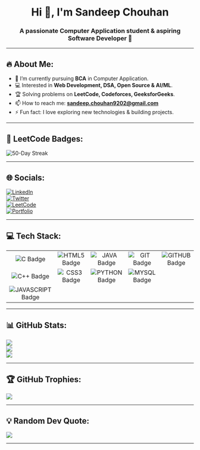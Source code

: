 <h1 align="center">Hi 👋, I'm Sandeep Chouhan</h1>
<h3 align="center">A passionate Computer Application student & aspiring Software Developer 🚀</h3>

---

## 🔥 About Me:
- 🌱 I’m currently pursuing **BCA** in Computer Application.  
- 💻 Interested in **Web Development, DSA, Open Source & AI/ML**.  
- 🏆 Solving problems on **LeetCode, Codeforces, GeeksforGeeks**.  
- 📫 How to reach me: **sandeep.chouhan9202@gmail.com**  
- ⚡ Fun fact: I love exploring new technologies & building projects.  

---

## 🏅 LeetCode Badges:
![50-Day Streak](https://img.shields.io/badge/50-Day%20Streak-brightgreen?style=for-the-badge&logo=github&logoColor=white)


---

## 🌐 Socials:
[![LinkedIn](https://img.shields.io/badge/LinkedIn-%230077B5.svg?logo=linkedin&logoColor=white)](https://linkedin.com/in/yourprofile)  
[![Twitter](https://img.shields.io/badge/Twitter-%231DA1F2.svg?logo=Twitter&logoColor=white)](https://twitter.com/yourprofile)  
[![LeetCode](https://img.shields.io/badge/LeetCode-%23FFA116.svg?logo=leetcode&logoColor=black)](https://leetcode.com/yourprofile)  
[![Portfolio](https://img.shields.io/badge/Portfolio-%23000000.svg?logo=firefox&logoColor=white)](https://yourportfolio.com)  

---

## 💻 Tech Stack:

|  |  |  |  |  |
| :---: | :---: | :---: | :---: | :---: |
| ![C Badge](https://img.shields.io/badge/C-00599C?style=for-the-badge&logo=c&logoColor=white) | ![HTML5 Badge](https://img.shields.io/badge/HTML5-E34F26?style=for-the-badge&logo=html5&logoColor=white) | ![JAVA Badge](https://img.shields.io/badge/Java-ED8B00?style=for-the-badge&logo=openjdk&logoColor=white) | ![GIT Badge](https://img.shields.io/badge/Git-F05032?style=for-the-badge&logo=git&logoColor=white) | ![GITHUB Badge](https://img.shields.io/badge/GitHub-121011?style=for-the-badge&logo=github&logoColor=white) |
| ![C++ Badge](https://img.shields.io/badge/C++-00599C?style=for-the-badge&logo=c%2B%2B&logoColor=white) | ![CSS3 Badge](https://img.shields.io/badge/CSS3-1572B6?style=for-the-badge&logo=css3&logoColor=white) | ![PYTHON Badge](https://img.shields.io/badge/Python-3776AB?style=for-the-badge&logo=python&logoColor=white) | ![MYSQL Badge](https://img.shields.io/badge/MySQL-00000F?style=for-the-badge&logo=mysql&logoColor=white) | |
| ![JAVASCRIPT Badge](https://img.shields.io/badge/JavaScript-F7DF1E?style=for-the-badge&logo=javascript&logoColor=black) | | | | |


---

## 📊 GitHub Stats:
![](https://github-readme-stats.vercel.app/api?username=YourGitHubUsername&theme=radical&hide_border=false&include_all_commits=true&count_private=true)  
![](https://github-readme-streak-stats.herokuapp.com/?user=YourGitHubUsername&theme=radical&hide_border=false)  
![](https://github-readme-stats.vercel.app/api/top-langs/?username=YourGitHubUsername&theme=radical&hide_border=false&layout=compact)

---

## 🏆 GitHub Trophies:
![](https://github-profile-trophy.vercel.app/?username=YourGitHubUsername&theme=darkhub&no-frame=false&no-bg=true&margin-w=4)

---

## 💡 Random Dev Quote:
![](https://quotes-github-readme.vercel.app/api?type=horizontal&theme=radical)

---
